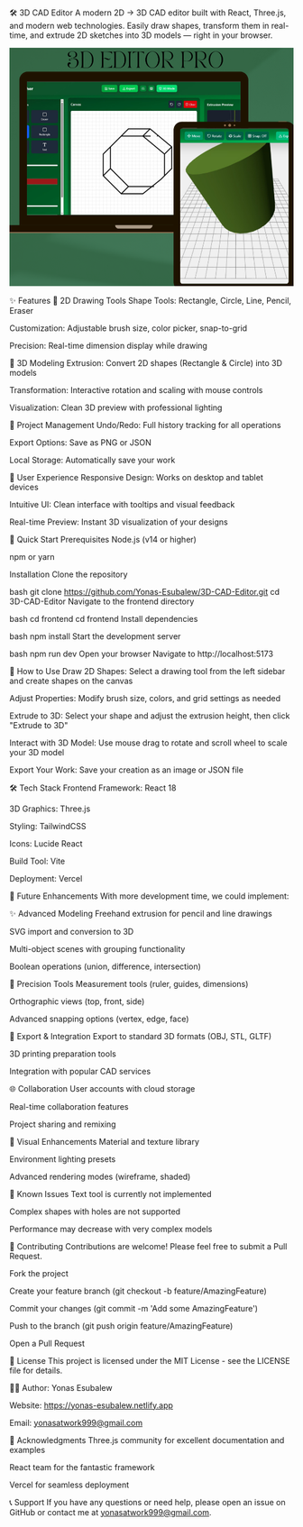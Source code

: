 🛠️ 3D CAD Editor
A modern 2D → 3D CAD editor built with React, Three.js, and modern web technologies. Easily draw shapes, transform them in real-time, and extrude 2D sketches into 3D models — right in your browser.

![Demo](https://github.com/Yonas-Esubalew/3D-CAD-Editor/raw/main/Beige%20New%20Product%20Mockup%20Now%20Available%20Facebook%20Post.png)

✨ Features
🎨 2D Drawing Tools
Shape Tools: Rectangle, Circle, Line, Pencil, Eraser

Customization: Adjustable brush size, color picker, snap-to-grid

Precision: Real-time dimension display while drawing

🔧 3D Modeling
Extrusion: Convert 2D shapes (Rectangle & Circle) into 3D models

Transformation: Interactive rotation and scaling with mouse controls

Visualization: Clean 3D preview with professional lighting

💾 Project Management
Undo/Redo: Full history tracking for all operations

Export Options: Save as PNG or JSON

Local Storage: Automatically save your work

🎯 User Experience
Responsive Design: Works on desktop and tablet devices

Intuitive UI: Clean interface with tooltips and visual feedback

Real-time Preview: Instant 3D visualization of your designs

🚀 Quick Start
Prerequisites
Node.js (v14 or higher)

npm or yarn

Installation
Clone the repository

bash
git clone https://github.com/Yonas-Esubalew/3D-CAD-Editor.git
cd 3D-CAD-Editor
Navigate to the frontend directory

bash
cd frontend
cd frontend
Install dependencies

bash
npm install
Start the development server

bash
npm run dev
Open your browser
Navigate to http://localhost:5173

📖 How to Use
Draw 2D Shapes: Select a drawing tool from the left sidebar and create shapes on the canvas

Adjust Properties: Modify brush size, colors, and grid settings as needed

Extrude to 3D: Select your shape and adjust the extrusion height, then click "Extrude to 3D"

Interact with 3D Model: Use mouse drag to rotate and scroll wheel to scale your 3D model

Export Your Work: Save your creation as an image or JSON file

🛠️ Tech Stack
Frontend Framework: React 18

3D Graphics: Three.js

Styling: TailwindCSS

Icons: Lucide React

Build Tool: Vite

Deployment: Vercel

🔮 Future Enhancements
With more development time, we could implement:

✨ Advanced Modeling
Freehand extrusion for pencil and line drawings

SVG import and conversion to 3D

Multi-object scenes with grouping functionality

Boolean operations (union, difference, intersection)

📐 Precision Tools
Measurement tools (ruler, guides, dimensions)

Orthographic views (top, front, side)

Advanced snapping options (vertex, edge, face)

💾 Export & Integration
Export to standard 3D formats (OBJ, STL, GLTF)

3D printing preparation tools

Integration with popular CAD services

🌐 Collaboration
User accounts with cloud storage

Real-time collaboration features

Project sharing and remixing

🎨 Visual Enhancements
Material and texture library

Environment lighting presets

Advanced rendering modes (wireframe, shaded)

🐛 Known Issues
Text tool is currently not implemented

Complex shapes with holes are not supported

Performance may decrease with very complex models

🤝 Contributing
Contributions are welcome! Please feel free to submit a Pull Request.

Fork the project

Create your feature branch (git checkout -b feature/AmazingFeature)

Commit your changes (git commit -m 'Add some AmazingFeature')

Push to the branch (git push origin feature/AmazingFeature)

Open a Pull Request

📄 License
This project is licensed under the MIT License - see the LICENSE file for details.

👨‍💻 Author:
Yonas Esubalew

Website: https://yonas-esubalew.netlify.app

Email: yonasatwork999@gmail.com

🙏 Acknowledgments
Three.js community for excellent documentation and examples

React team for the fantastic framework

Vercel for seamless deployment

📞 Support
If you have any questions or need help, please open an issue on GitHub or contact me at yonasatwork999@gmail.com.
